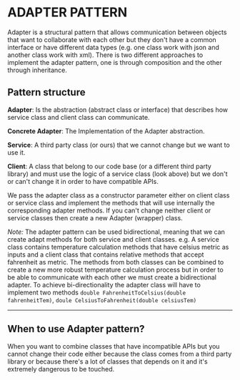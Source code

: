 ﻿# ADAPTER PATTERN

Adapter is a structural pattern that allows communication between objects that want to collaborate with each other but
they don't have a common interface or have different data types (e.g. one class work with json and another class work
with xml). There is two different approaches to implement the adapter pattern, one is through composition and the other
through inheritance.

## Pattern structure

**Adapter**: Is the abstraction (abstract class or interface) that describes how service class and client class
can communicate.

**Concrete Adapter**: The Implementation of the Adapter abstraction.

**Service**: A third party class (or ours) that we cannot change but we want to use it.

**Client**: A class that belong to our code base (or a different third party library) and must use the logic of a
service class (look above) but we don't or can't change it in order to have compatible APIs.

We pass the adapter class as a constructor parameter either on client class or service class and implement the methods
that
will use internally the corresponding adapter methods. If you can't change neither client or service classes then create
a new Adapter (wrapper) class.

_Note:_ The adapter pattern can be used bidirectional, meaning that we can create adapt methods for both service and
client classes. e.g. A service class contains temperature calculation methods that have celsius metric as inputs and a
client class that contains relative methods that accept fahrenheit as metric. The methods from both classes can be
combined to create a new more robust temperature calculation process but in order to be able to communicate with each
other we must create a bidirectional adapter. To achieve bi-directionality the adapter class will have to implement two
methods `double FahrenheitToCelsius(double fahrenheitTem)`, `doule CelsiusToFahrenheit(double celsiusTem)`

---

## When to use Adapter pattern?

When you want to combine classes that have incompatible APIs but you cannot change their code either because the class
comes from a third party library or because there's a lot of classes that depends on it and it's extremely dangerous to
be touched.